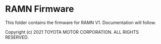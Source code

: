 # RAMN Firmware

This folder contains the firmware for RAMN V1. Documentation will follow.

Copyright (c) 2021 TOYOTA MOTOR CORPORATION. ALL RIGHTS RESERVED.
